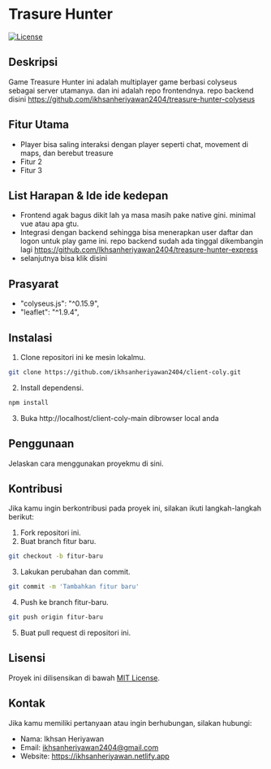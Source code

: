 # Trasure Hunter

[![License](https://img.shields.io/badge/License-MIT-blue.svg)](LICENSE)

## Deskripsi
Game Treasure Hunter ini adalah multiplayer game berbasi colyseus sebagai server utamanya. dan ini adalah repo frontendnya. repo backend disini https://github.com/ikhsanheriyawan2404/treasure-hunter-colyseus

## Fitur Utama
- Player bisa saling interaksi dengan player seperti chat, movement di maps, dan berebut treasure
- Fitur 2
- Fitur 3

## List Harapan & Ide ide kedepan
- Frontend agak bagus dikit lah ya masa masih pake native gini. minimal vue atau apa gtu.
- Integrasi dengan backend sehingga bisa menerapkan user daftar dan logon untuk play game ini. repo backend sudah ada tinggal dikembangin lagi https://github.com/Ikhsanheriyawan2404/treasure-hunter-express
- selanjutnya bisa klik disini

## Prasyarat
- "colyseus.js": "^0.15.9",
- "leaflet": "^1.9.4",

## Instalasi
1. Clone repositori ini ke mesin lokalmu.
```bash
git clone https://github.com/ikhsanheriyawan2404/client-coly.git
```

2. Install dependensi.
```bash
npm install
```

3. Buka http://localhost/client-coly-main dibrowser local anda

## Penggunaan
Jelaskan cara menggunakan proyekmu di sini.

## Kontribusi
Jika kamu ingin berkontribusi pada proyek ini, silakan ikuti langkah-langkah berikut:
1. Fork repositori ini.
2. Buat branch fitur baru.
```bash
git checkout -b fitur-baru
```
3. Lakukan perubahan dan commit.
```bash
git commit -m 'Tambahkan fitur baru'
```
4. Push ke branch fitur-baru.
```bash
git push origin fitur-baru
```
5. Buat pull request di repositori ini.


## Lisensi
Proyek ini dilisensikan di bawah [MIT License](LICENSE).

## Kontak
Jika kamu memiliki pertanyaan atau ingin berhubungan, silakan hubungi:
- Nama: Ikhsan Heriyawan
- Email: ikhsanheriyawan2404@gmail.com
- Website: https://ikhsanheriyawan.netlify.app